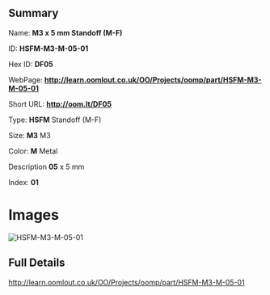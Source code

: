

## Summary
 
Name: __M3 x 5 mm Standoff (M-F)__

ID: __HSFM-M3-M-05-01__

Hex ID: __DF05__

WebPage: __http://learn.oomlout.co.uk/OO/Projects/oomp/part/HSFM-M3-M-05-01__

Short URL: __http://oom.lt/DF05__


Type: __HSFM__ Standoff (M-F) 

Size: __M3__ M3 

Color: __M__ Metal 

Description __05__ x 5 mm 

Index: __01__


 # Images
![HSFM-M3-M-05-01](http://oomlout.com/oomp-gen/parts/HSFM-M3-M-05-01/HSFM-M3-M-05-01_420.jpg)



 ## Full Details

 http://learn.oomlout.co.uk/OO/Projects/oomp/part/HSFM-M3-M-05-01














